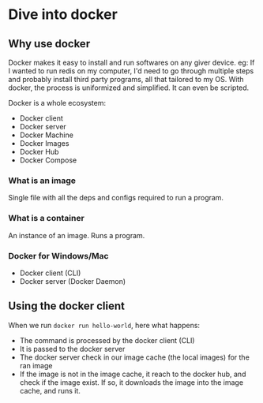 # Dive into docker 

## Why use docker
Docker makes it easy to install and run softwares on any giver device.
eg: If I wanted to run redis on my computer, I'd need to go through multiple steps and probably install third party programs, all that tailored to my OS. With docker, the process is uniformized and simplified. It can even be scripted.

Docker is a whole ecosystem:
- Docker client
- Docker server
- Docker Machine
- Docker Images
- Docker Hub
- Docker Compose

### What is an image

Single file with all the deps and configs required to run a program.

### What is a container

An instance of an image. Runs a program.

### Docker for Windows/Mac

- Docker client (CLI)
- Docker server (Docker Daemon)

## Using the docker client

When we run `docker run hello-world`, here what happens:
- The command is processed by the docker client (CLI)
- It is passed to the docker server
- The docker server check in our image cache (the local images) for the ran image
- If the image is not in the image cache, it reach to the docker hub, and check if the image exist. If so, it downloads the image into the image cache, and runs it.

